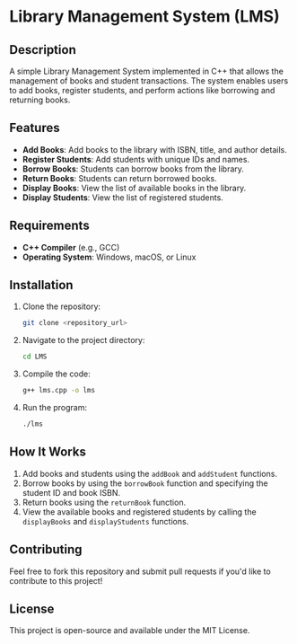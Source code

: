 # Library Management System (LMS)

## Description

A simple Library Management System implemented in C++ that allows the management of books and student transactions. The system enables users to add books, register students, and perform actions like borrowing and returning books.

## Features

- **Add Books**: Add books to the library with ISBN, title, and author details.
- **Register Students**: Add students with unique IDs and names.
- **Borrow Books**: Students can borrow books from the library.
- **Return Books**: Students can return borrowed books.
- **Display Books**: View the list of available books in the library.
- **Display Students**: View the list of registered students.

## Requirements

- **C++ Compiler** (e.g., GCC)
- **Operating System**: Windows, macOS, or Linux

## Installation

1. Clone the repository:
    ```bash
    git clone <repository_url>
    ```

2. Navigate to the project directory:
    ```bash
    cd LMS
    ```

3. Compile the code:
    ```bash
    g++ lms.cpp -o lms
    ```

4. Run the program:
    ```bash
    ./lms
    ```

## How It Works

1. Add books and students using the `addBook` and `addStudent` functions.
2. Borrow books by using the `borrowBook` function and specifying the student ID and book ISBN.
3. Return books using the `returnBook` function.
4. View the available books and registered students by calling the `displayBooks` and `displayStudents` functions.

## Contributing

Feel free to fork this repository and submit pull requests if you'd like to contribute to this project!

## License

This project is open-source and available under the MIT License.
